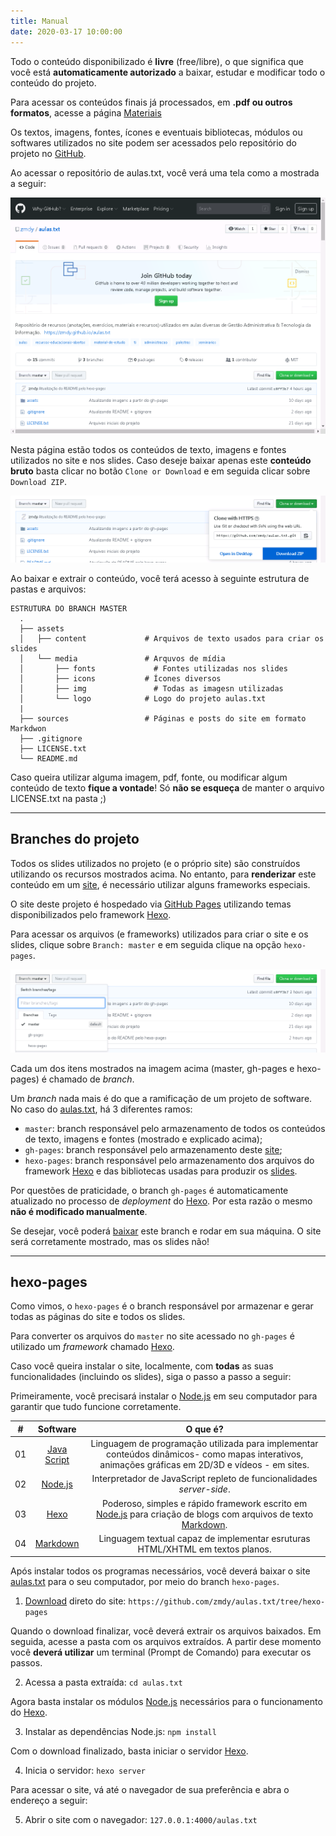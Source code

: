 ```yaml
---
title: Manual
date: 2020-03-17 10:00:00
---
```


Todo o conteúdo disponibilizado é **livre** (free/libre), o que significa que você está **automaticamente autorizado** a baixar, estudar e modificar todo o conteúdo do projeto.

Para acessar os conteúdos finais já processados, em **.pdf ou outros formatos**, acesse a página [Materiais](../../materiais)

Os textos, imagens, fontes, ícones e eventuais bibliotecas, módulos ou softwares utilizados no site podem ser acessados pelo repositório do projeto no [GitHub](zmdy.github.io/aulas.txt).

Ao acessar o repositório de aulas.txt, você verá uma tela como a mostrada a seguir:


![Print da tela inicial do projeto no GitHub](../../assets/media/img/github/github-inicial.png)

Nesta página estão todos os conteúdos de texto, imagens e fontes utilizados no site e nos slides. Caso deseje baixar apenas este **conteúdo bruto** basta clicar no botão `Clone or Download` e em seguida clicar sobre `Download ZIP`.

![Destaque da Área de Download no GitHub](../../assets/media/img/github/github-download.png)

Ao baixar e extrair o conteúdo, você terá acesso à seguinte estrutura de pastas e arquivos:

```
ESTRUTURA DO BRANCH MASTER
  .
  ├── assets                   
  │   ├── content             # Arquivos de texto usados para criar os slides
  │   └── media               # Arquvos de mídia
  │       ├── fonts         	# Fontes utilizadas nos slides
  │       ├── icons           # Ícones diversos
  │       ├── img           	# Todas as imagesn utilizadas
  │       └── logo            # Logo do projeto aulas.txt
  |
  ├── sources                 # Páginas e posts do site em formato Markdwon
  ├── .gitignore
  ├── LICENSE.txt
  └── README.md
```

Caso queira utilizar alguma imagem, pdf, fonte, ou modificar algum conteúdo de texto **fique a vontade**! Só **não se esqueça** de manter o arquivo LICENSE.txt na pasta ;)

---

## Branches do projeto

Todos os slides utilizados no projeto (e o próprio site) são construídos utilizando os recursos mostrados acima. No entanto, para **renderizar** este conteúdo em um [site](https://zmdy.github.io/aulas.txt/), é necessário utilizar alguns frameworks especiais.

O site deste projeto é hospedado via [GitHub Pages](https://pages.github.com/) utilizando temas disponibilizados pelo framework [Hexo](https://hexo.io/themes/).

Para acessar os arquivos (e frameworks) utilizados para criar o site e os slides, clique sobre `Branch: master` e em seguida clique na opção `hexo-pages`.

![Destaque da Área de Branches no GitHub](../../assets/media/img/github/github-branches.png)


Cada um dos itens mostrados na imagem acima (master, gh-pages e hexo-pages) é chamado de *branch*.

Um *branch* nada mais é do que a ramificação de um projeto de software. No caso do [aulas.txt](zmdy.github.io/aulas.txt), há 3 diferentes ramos:

- `master`: branch responsável pelo armazenamento de todos os conteúdos de texto, imagens e fontes (mostrado e explicado acima);
- `gh-pages`: branch responsável pelo armazenamento deste [site](zmdy.github.io/aulas.txt);
- `hexo-pages`: branch responsável pelo armazenamento dos arquivos do framework [Hexo](https://hexo.io/themes/) e das bibliotecas usadas para produzir os [slides](https://github.com/zmdy/bonisa).

Por questões de praticidade, o branch `gh-pages` é automaticamente atualizado no processo de *deployment* do [Hexo](https://hexo.io/docs/github-pages). Por esta razão o mesmo **não é modificado manualmente**.

Se desejar, você poderá [baixar](https://github.com/zmdy/aulas.txt/tree/gh-pages) este branch e rodar em sua máquina. O site será corretamente mostrado, mas os slides não!

---

## hexo-pages

Como vimos, o `hexo-pages` é o branch responsável por armazenar e gerar todas as páginas do site e todos os slides.

Para converter os arquivos do `master` no site acessado no `gh-pages` é utilizado um *framework* chamado [Hexo](https://hexo.io/themes/). 

Caso você queira instalar o site, localmente, com **todas** as suas funcionalidades (incluindo os slides), siga o passo a passo a seguir:

Primeiramente, você precisará instalar o [Node.js](https://nodejs.org/en/) em seu computador para garantir que tudo funcione corretamente.

| #     | Software | O que é?  |
| :---: | :---:    | :---:            |
| 01    | [Java Script](https://developer.mozilla.org/pt-BR/docs/Aprender/JavaScript) | Linguagem de programação utilizada para implementar conteúdos dinâmicos- como mapas interativos, animações gráficas em 2D/3D e vídeos - em sites. |
| 02    | [Node.js](https://nodejs.org/en/) | Interpretador de JavaScript repleto de funcionalidades *server-side*. |
| 03    | [Hexo](https://hexo.io/) | Poderoso, simples e rápido framework escrito em [Node.js](https://nodejs.org/en/) para criação de blogs com arquivos de texto [Markdown](https://daringfireball.net/projects/markdown/). |
| 04    | [Markdown](https://daringfireball.net/projects/markdown/)| Linguagem textual capaz de implementar esruturas HTML/XHTML em textos planos. |

Após instalar todos os programas necessários, você deverá baixar o site [aulas.txt](https://zmdy.github.io/aulas.txt) para o seu computador, por meio do  branch `hexo-pages`.

1. [Download](https://github.com/zmdy/aulas.txt/tree/hexo-pages) direto do site: `https://github.com/zmdy/aulas.txt/tree/hexo-pages`

Quando o download finalizar, você deverá extrair os arquivos baixados. Em seguida, acesse a pasta com os arquivos extraídos. A partir dese momento você **deverá utilizar** um terminal (Prompt de Comando) para executar os passos.

2. Acessa a pasta extraída: `cd aulas.txt`

Agora basta instalar os módulos [Node.js](https://nodejs.org/en/) necessários para o funcionamento do [Hexo](https://hexo.io/).

3. Instalar as dependências Node.js: `npm install`

Com o download finalizado, basta iniciar o servidor [Hexo](https://hexo.io/).

4. Inicia o servidor: `hexo server`

Para acessar o site, vá até o navegador de sua preferência e abra o endereço a seguir:

5. Abrir o site com o navegador: `127.0.0.1:4000/aulas.txt`